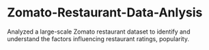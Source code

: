 # Zomato-Restaurant-Data-Anlysis
Analyzed a large-scale Zomato restaurant dataset to identify and understand the factors influencing restaurant ratings, popularity.
